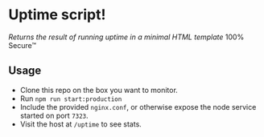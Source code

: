 # Uptime script!

_Returns the result of running uptime in a minimal HTML template_
100% Secure™️️

## Usage

- Clone this repo on the box you want to monitor.
- Run `npm run start:production`
- Include the provided `nginx.conf`, or otherwise expose the node service started on port `7323`.
- Visit the host at `/uptime` to see stats.
